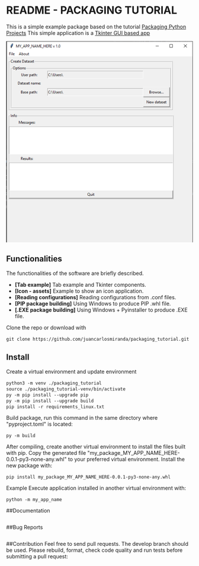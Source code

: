 # README - PACKAGING TUTORIAL
This is a simple example package based on the tutorial [Packaging Python Projects](https://packaging.python.org/en/latest/tutorials/packaging-projects/)
This simple application is a [Tkinter GUI based app](https://docs.python.org/es/3/library/tkinter.html)

![app_example_1](https://github.com/juancarlosmiranda/packaging_tutorial/blob/main/img/app_example_1.png?raw=true)

## Functionalities
The functionalities of the software are briefly described.
* **[Tab example]**  Tab example and Tkinter components.
* **[Icon - assets]** Example to show an icon application.
* **[Reading configurations]** Reading configurations from .conf files.
* **[PIP package building]** Using Windows to produce PIP .whl file.
* **[.EXE package building]** Using Windows + Pyinstaller to produce .EXE file.



Clone the repo or download with
```
git clone https://github.com/juancarlosmiranda/packaging_tutorial.git
```
## Install

Create a virtual environment and update environment
```
python3 -m venv ./packaging_tutorial
source ./packaging_tutorial-venv/bin/activate
py -m pip install --upgrade pip
py -m pip install --upgrade build
pip install -r requirements_linux.txt
```

Build package, run this command in the same directory where "pyproject.toml" is located:
```
py -m build
```

After compiling, create another virtual environment to install the files built with pip.
Copy the generated file "my_package_MY_APP_NAME_HERE-0.0.1-py3-none-any.whl" to your preferred virtual environment.
Install the new package with:

```
pip install my_package_MY_APP_NAME_HERE-0.0.1-py3-none-any.whl
```

Example
Execute application installed in another virtual environment with: 
```
python -m my_app_name
```

##Documentation
```
```
##Bug Reports
```
```

##Contribution
Feel free to send pull requests. The develop branch should be used.
Please rebuild, format, check code quality and run tests before submitting a pull request:

